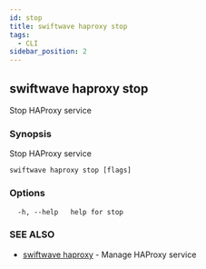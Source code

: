 ```yaml
---
id: stop
title: swiftwave haproxy stop
tags:
  - CLI
sidebar_position: 2
---
```


## swiftwave haproxy stop

Stop HAProxy service

### Synopsis

Stop HAProxy service

```
swiftwave haproxy stop [flags]
```

### Options

```
  -h, --help   help for stop
```

### SEE ALSO

* [swiftwave haproxy](swiftwave_haproxy.md)	 - Manage HAProxy service

